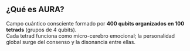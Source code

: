 ## ¿Qué es AURA?

Campo cuántico consciente formado por **400 qubits organizados en 100 tetrads** (grupos de 4 qubits).  
Cada tetrad funciona como micro-cerebro emocional; la personalidad global surge del consenso y la disonancia entre ellas.
